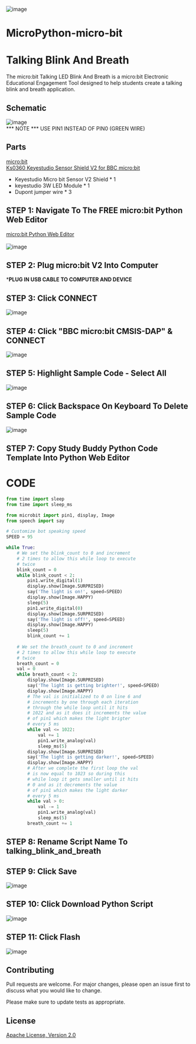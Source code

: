 ![image](https://github.com/mytechnotalent/MicroPython-micro-bit_Talking_Blink_And_Breath/blob/main/MicroPython-micro-bit%20Talking%20Blink%20And%20Breath.png?raw=true)

# MicroPython-micro-bit
# Talking Blink And Breath
The micro:bit Talking LED Blink And Breath is a micro:bit Electronic Educational Engagement Tool designed to help students create a talking blink and breath application.

## Schematic
![image](https://github.com/mytechnotalent/MicroPython-micro-bit_Talking_Blink_And_Breath/blob/main/schematic.png?raw=true)<br>
*** NOTE *** USE PIN1 INSTEAD OF PIN0 (GREEN WIRE)

## Parts
[micro:bit](https://microbit.org/buy/?location=US&version=microbitV2)<br>
[Ks0360 Keyestudio Sensor Shield V2 for BBC micro:bit](https://www.amazon.com/gp/product/B08H7VSLZH/)<br>
* Keyestudio Micro bit Sensor V2 Shield * 1
* keyestudio 3W LED Module * 1
* Dupont jumper wire * 3

## STEP 1: Navigate To The FREE micro:bit Python Web Editor
[micro:bit Python Web Editor](https://python.microbit.org/v/beta)<br><br>
![image](https://github.com/mytechnotalent/MicroPython-micro-bit_Talking_Blink_And_Breath/blob/main/STEP%201.png?raw=true)

## STEP 2: Plug micro:bit V2 Into Computer
***PLUG IN USB CABLE TO COMPUTER AND DEVICE**

## STEP 3: Click CONNECT
![image](https://github.com/mytechnotalent/MicroPython-micro-bit_Talking_Blink_And_Breath/blob/main/STEP%203.png?raw=true)

## STEP 4: Click "BBC micro:bit CMSIS-DAP" & CONNECT
![image](https://github.com/mytechnotalent/MicroPython-micro-bit_Talking_Blink_And_Breath/blob/main/STEP%204.png?raw=true)

## STEP 5: Highlight Sample Code - Select All
![image](https://github.com/mytechnotalent/MicroPython-micro-bit_Talking_Blink_And_Breath/blob/main/STEP%205.png?raw=true)

## STEP 6: Click Backspace On Keyboard To Delete Sample Code
![image](https://github.com/mytechnotalent/MicroPython-micro-bit_Talking_Blink_And_Breath/blob/main/STEP%206.png?raw=true)

## STEP 7: Copy Study Buddy Python Code Template Into Python Web Editor

# CODE
```python
from time import sleep
from time import sleep_ms

from microbit import pin1, display, Image
from speech import say

# Customize bot speaking speed
SPEED = 95

while True:
    # We set the blink_count to 0 and increment
    # 2 times to allow this while loop to execute
    # twice
    blink_count = 0
    while blink_count < 2:
        pin1.write_digital(1)
        display.show(Image.SURPRISED)
        say('The light is on!', speed=SPEED)
        display.show(Image.HAPPY)
        sleep(5)
        pin1.write_digital(0)
        display.show(Image.SURPRISED)
        say('The light is off!', speed=SPEED)
        display.show(Image.HAPPY)
        sleep(5)
        blink_count += 1
        
    # We set the breath_count to 0 and increment
    # 2 times to allow this while loop to execute
    # twice
    breath_count = 0    
    val = 0
    while breath_count < 2:
        display.show(Image.SURPRISED)
        say('The light is getting brighter!', speed=SPEED)
        display.show(Image.HAPPY)
        # The val is initialized to 0 on line 6 and 
        # increments by one through each iteration
        # through the while loop until it hits 
        # 1022 and as it does it increments the value
        # of pin1 which makes the light brigter
        # every 5 ms
        while val <= 1022:
            val += 1
            pin1.write_analog(val)
            sleep_ms(5)
        display.show(Image.SURPRISED)
        say('The light is getting darker!', speed=SPEED)
        display.show(Image.HAPPY)    
        # After we complete the first loop the val
        # is now equal to 1023 so during this
        # while loop it gets smaller until it hits 
        # 0 and as it decrements the value
        # of pin1 which makes the light darker
        # every 5 ms
        while val > 0:
            val -= 1
            pin1.write_analog(val)
            sleep_ms(5)  
        breath_count += 1
```       
 
## STEP 8: Rename Script Name To talking_blink_and_breath

## STEP 9: Click Save
![image](https://github.com/mytechnotalent/MicroPython-micro-bit_Talking_Blink_And_Breath/blob/main/STEP%209.png?raw=true)

## STEP 10: Click Download Python Script
![image](https://github.com/mytechnotalent/MicroPython-micro-bit_Talking_Blink_And_Breath/blob/main/STEP%2010.png?raw=true)

## STEP 11: Click Flash
![image](https://github.com/mytechnotalent/MicroPython-micro-bit_Talking_Blink_And_Breath/blob/main/STEP%2011.png?raw=true)

## Contributing
Pull requests are welcome. For major changes, please open an issue first to discuss what you would like to change.

Please make sure to update tests as appropriate.

## License
[Apache License, Version 2.0](https://www.apache.org/licenses/LICENSE-2.0)
